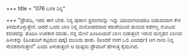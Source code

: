 +++
title = "076 ಬಳಿಕ ನಿನ್ನ"

+++
 "ದ್ರೌಪದಿ, ಇರಲಿ ಈಗ ಬೇಡ. ನಿನ್ನ ಪುರಾಣ ಪ್ರಸಂಗವನ್ನು ಇನ್ನು ಯಾವಾಗಲಾದರೂ ಬಿಡುವಾದಾಗ ಕೇಳಿ ತಿಳಿದುಕೊಳ್ಳುತ್ತೇನೆ. ಆದರೆ ಒಂದು ಬಾರಿ ನಿನ್ನ ಮನೋಹರವಾದ ಕರುಣೆಯಿಂದ ತುಂಬಿದ ಕಡೆಗಣ್ಣ ನೋಟದ ಕವಚವನ್ನು ತೊಡಿಸಿ ಉಪಕಾರ ಮಾಡು. ನನ್ನ ಮೇಲೆ ಹಿಂಜರಿಯದೆ ಬಾಣ ಬಿಡುತ್ತಲೇ ಇರುವ ಮನ್ಮಥನ ಬಾಣದ ಹಿಳುಕನ್ನು (ಹಿಂತುದಿಗೆ ಕಟ್ಟಿರುವ ಪುಕ್ಕ) ಮುರಿದು ಹಾಕು. (ಅಂದರೆ ನನಗೆ ಒಲಿ ಎಂದರ್ಥ) ಆಗ ನಾನು ನಿನ್ನ ಸೇವಕನಾಗುತ್ತೇನೆ" ಎಂದು ಅಳುಕುತ್ತಲೇ ಆ ದುಷ್ಟನು ದ್ರೌಪದಿಗೆ ಹೇಳುತ್ತ ಕೈಮುಗಿದ.